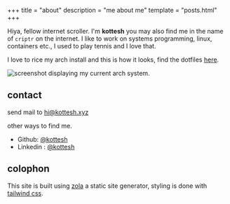 +++
title = "about"
description = "me about me"
template = "posts.html"
+++

Hiya, fellow internet scroller. I'm **kottesh** you may also find me in the name of `criptr` on the internet.
I like to work on systems programming, linux, containers etc., I used to play tennis and I love that.

I love to rice my arch install and this is how it looks, find the dotfiles [here](https://github.com/kottesh/dots).

![screenshot displaying my current arch system.](../images/20250223-195706.webp)

## contact

send mail to <u>[hi@kottesh.xyz](mailto:hi@kottesh.xyz)</u>

other ways to find me.
- Github: [@kottesh](https://github.com/kottesh)
- Linkedin : [@kottesh](https://linkedin.com/in/kottesh)

## colophon

This site is built using [zola](https://github.com/getzola/zola) a static site generator, styling is done with [tailwind css](https://tailwindcss.com).

